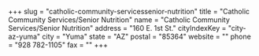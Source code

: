 +++
slug = "catholic-community-servicessenior-nutrition"
title = "Catholic Community Services/Senior Nutrition"
name = "Catholic Community Services/Senior Nutrition"
address = "160 E. 1st St."
cityIndexKey = "city-az-yuma"
city = "Yuma"
state = "AZ"
postal = "85364"
website = ""
phone = "928 782-1105"
fax = ""
+++
